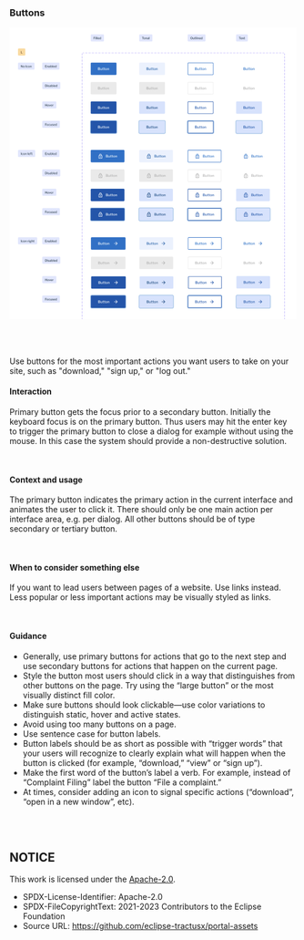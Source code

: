 ### Buttons

![image](https://raw.githubusercontent.com/eclipse-tractusx/portal-assets/main/docs/static/button-variations.png)

<br>
<br>

Use buttons for the most important actions you want users to take on your site, such as "download," "sign up," or "log out."

#### Interaction

Primary button gets the focus prior to a secondary button. Initially the keyboard focus is on the primary button. Thus users may hit the enter key to trigger the primary button to close a dialog for example without using the mouse. In this case the system should provide a non-destructive solution.

<br>

#### Context and usage

The primary button indicates the primary action in the current interface and animates the user to click it.
There should only be one main action per interface area, e.g. per dialog. All other buttons should be of type secondary or tertiary button.

<br>

#### When to consider something else

If you want to lead users between pages of a website. Use links instead.
Less popular or less important actions may be visually styled as links.

<br>

#### Guidance

- Generally, use primary buttons for actions that go to the next step and use secondary buttons for actions that happen on the current page.
- Style the button most users should click in a way that distinguishes from other buttons on the page. Try using the “large button” or the most visually distinct fill color.
- Make sure buttons should look clickable—use color variations to distinguish static, hover and active states.
- Avoid using too many buttons on a page.
- Use sentence case for button labels.
- Button labels should be as short as possible with “trigger words” that your users will recognize to clearly explain what will happen when the button is clicked (for example, “download,” “view” or “sign up”).
- Make the first word of the button’s label a verb. For example, instead of “Complaint Filing” label the button “File a complaint.”
- At times, consider adding an icon to signal specific actions (“download”, “open in a new window”, etc).

<br>
<br>

## NOTICE

This work is licensed under the [Apache-2.0](https://www.apache.org/licenses/LICENSE-2.0).

- SPDX-License-Identifier: Apache-2.0
- SPDX-FileCopyrightText: 2021-2023 Contributors to the Eclipse Foundation
- Source URL: https://github.com/eclipse-tractusx/portal-assets
